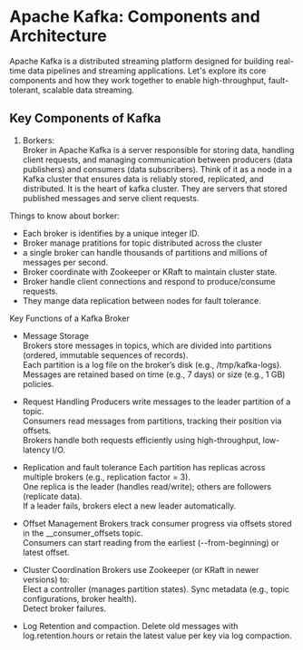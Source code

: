 # Apache Kafka: Components and Architecture

Apache Kafka is a distributed streaming platform designed for building real-time data pipelines and streaming applications. Let's explore its core components and how they work together to enable high-throughput, fault-tolerant, scalable data streaming.

## Key Components of Kafka

1. Borkers:     
Broker in Apache Kafka is a server responsible for storing data, handling client requests, and managing communication between producers (data publishers) and consumers (data subscribers). Think of it as a node in a Kafka cluster that ensures data is reliably stored, replicated, and distributed. It is the heart of kafka cluster. They are servers that stored published messages and serve client requests.

Things to know about borker: 
- Each broker is identifies by a unique integer ID.
- Broker manage pratitions for topic distributed across the cluster
- a single broker can handle thousands of partitions and millions of messages per second.
- Broker coordinate with Zookeeper or KRaft to maintain cluster state.
- Broker handle client connections and respond to produce/consume requests.
- They mange data replication between nodes for fault tolerance.

Key Functions of a Kafka Broker
- Message Storage  
Brokers store messages in topics, which are divided into partitions (ordered, immutable sequences of records).  
Each partition is a log file on the broker’s disk (e.g., /tmp/kafka-logs).    
Messages are retained based on time (e.g., 7 days) or size (e.g., 1 GB) policies.

- Request Handling
Producers write messages to the leader partition of a topic.  
Consumers read messages from partitions, tracking their position via offsets.  
Brokers handle both requests efficiently using high-throughput, low-latency I/O.  
- Replication and fault tolerance
Each partition has replicas across multiple brokers (e.g., replication factor = 3).  
One replica is the leader (handles read/write); others are followers (replicate data).  
If a leader fails, brokers elect a new leader automatically.  
- Offset Management
Brokers track consumer progress via offsets stored in the __consumer_offsets topic.  
Consumers can start reading from the earliest (--from-beginning) or latest offset.   
- Cluster Coordination
Brokers use Zookeeper (or KRaft in newer versions) to:   
Elect a controller (manages partition states).
Sync metadata (e.g., topic configurations, broker health).  
Detect broker failures.
- Log Retention and compaction.
Delete old messages with log.retention.hours or retain the latest value per key via log compaction.

